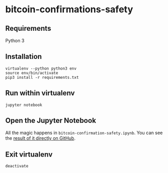 # bitcoin-confirmations-safety

## Requirements
Python 3

## Installation
```
virtualenv --python python3 env
source env/bin/activate
pip3 install -r requirements.txt
```

## Run within virtualenv
``` 
jupyter notebook
```

## Open the Jupyter Notebook
All the magic happens in `bitcoin-confirmation-safety.ipynb`.
You can see the [result of it directly on GitHub](https://github.com/sandroboehme/bitcoin-confirmations-safety/blob/main/bitcoin-confirmation-safety.ipynb). 

## Exit virtualenv
``` 
deactivate
```
